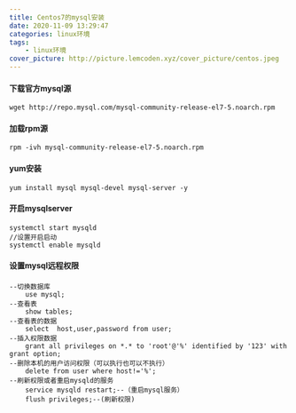 ```yaml
---
title: Centos7的mysql安装
date: 2020-11-09 13:29:47
categories: linux环境
tags: 
    - linux环境
cover_picture: http://picture.lemcoden.xyz/cover_picture/centos.jpeg
---
```


#### 下载官方mysql源

```
wget http://repo.mysql.com/mysql-community-release-el7-5.noarch.rpm
```

#### 加载rpm源

```
rpm -ivh mysql-community-release-el7-5.noarch.rpm
```

<!--more-->

#### yum安装

```shell
yum install mysql mysql-devel mysql-server -y
```

#### 开启mysqlserver

```
systemctl start mysqld
//设置开启启动
systemctl enable mysqld
```

#### 设置mysql远程权限

```
--切换数据库
	use mysql;
--查看表
	show tables;
--查看表的数据
	select  host,user,password from user;
--插入权限数据
	grant all privileges on *.* to 'root'@'%' identified by '123' with grant option;
--删除本机的用户访问权限（可以执行也可以不执行）	
	delete from user where host!='%';
--刷新权限或者重启mysqld的服务
	service mysqld restart;--（重启mysql服务）
	flush privileges;--(刷新权限)	
```



